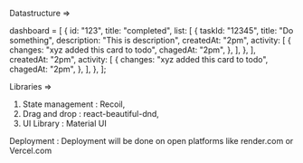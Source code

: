 Datastructure =>

dashboard = [
  {
    id: "123",
    title: "completed",
    list: [
      {
        taskId: "12345",
        title: "Do something",
        description: "This is description",
        createdAt: "2pm",
        activity: [
          {
            changes: "xyz added this card to todo",
            chagedAt: "2pm",
          },
        ],
      },
    ],
    createdAt: "2pm",
    activity: [
      {
        changes: "xyz added this card to todo",
        chagedAt: "2pm",
      },
    ],
  },
];


Libraries => 
  1. State management : Recoil,
  2. Drag and drop : react-beautiful-dnd,
  3. UI Library : Material UI

Deployment : Deployment will be done on open platforms like render.com or Vercel.com

